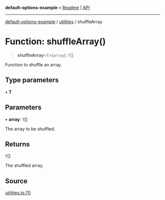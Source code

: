 **default-options-example** • [Readme](../../README.md) \| [API](../../modules.md)

***

[default-options-example](../../README.md) / [utilities](../README.md) / shuffleArray

# Function: shuffleArray()

> **shuffleArray**\<`T`\>(`array`): `T`[]

Function to shuffle an array.

## Type parameters

• **T**

## Parameters

• **array**: `T`[]

The array to be shuffled.

## Returns

`T`[]

The shuffled array.

## Source

[utilities.ts:70](https://github.com/tgreyuk/typedoc-plugin-markdown-examples/blob/d1574a7/examples/01-typedoc-plugin-markdown/src/utilities.ts#L70)
